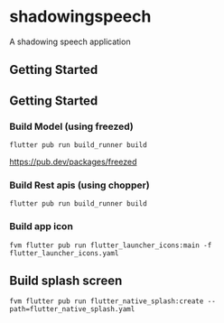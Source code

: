 # shadowingspeech

A shadowing speech application

## Getting Started

## Getting Started

### Build Model (using freezed)
```
flutter pub run build_runner build
```
https://pub.dev/packages/freezed

### Build Rest apis (using chopper)
```
flutter pub run build_runner build
```

### Build app icon
```
fvm flutter pub run flutter_launcher_icons:main -f flutter_launcher_icons.yaml
```

## Build splash screen
```
fvm flutter pub run flutter_native_splash:create --path=flutter_native_splash.yaml
```